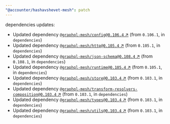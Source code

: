 ```yaml
---
"@accounter/hashavshevet-mesh": patch
---
```

dependencies updates:
  - Updated dependency [`@graphql-mesh/config@0.106.4` ↗︎](https://www.npmjs.com/package/@graphql-mesh/config/v/0.106.4) (from `0.106.1`, in `dependencies`)
  - Updated dependency [`@graphql-mesh/http@0.105.4` ↗︎](https://www.npmjs.com/package/@graphql-mesh/http/v/0.105.4) (from `0.105.1`, in `dependencies`)
  - Updated dependency [`@graphql-mesh/json-schema@0.108.4` ↗︎](https://www.npmjs.com/package/@graphql-mesh/json-schema/v/0.108.4) (from `0.108.1`, in `dependencies`)
  - Updated dependency [`@graphql-mesh/runtime@0.105.4` ↗︎](https://www.npmjs.com/package/@graphql-mesh/runtime/v/0.105.4) (from `0.105.1`, in `dependencies`)
  - Updated dependency [`@graphql-mesh/store@0.103.4` ↗︎](https://www.npmjs.com/package/@graphql-mesh/store/v/0.103.4) (from `0.103.1`, in `dependencies`)
  - Updated dependency [`@graphql-mesh/transform-resolvers-composition@0.103.4` ↗︎](https://www.npmjs.com/package/@graphql-mesh/transform-resolvers-composition/v/0.103.4) (from `0.103.1`, in `dependencies`)
  - Updated dependency [`@graphql-mesh/types@0.103.4` ↗︎](https://www.npmjs.com/package/@graphql-mesh/types/v/0.103.4) (from `0.103.1`, in `dependencies`)
  - Updated dependency [`@graphql-mesh/utils@0.103.4` ↗︎](https://www.npmjs.com/package/@graphql-mesh/utils/v/0.103.4) (from `0.103.1`, in `dependencies`)
